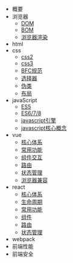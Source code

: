 * 概要
* 浏览器
  * [DOM](/_javascript/dom.md)
  * [BOM](/_javascript/bom.md)
  * [浏览器渲染](/_javascript/浏览器渲染.md)
* html
* css
  * [css2](/_css/css2.md)
  * [css3](/_css/css3.md)
  * [BFC规范](/_css/BFC规范.md)
  * [选择器](/_css/选择器.md)
  * [伪类](/_css/伪类.md)
  * [布局](/_css/布局.md)
* javaScript
  * [ES5](/_javascript/es5.md)
  * [ES6/7/8](/_javascript/es6.md)
  * [javascript引擎](/_javascript/引擎.md)
  * [javascript核心概念](/_javascript/核心概念.md)
* vue
  * [核心体系](/_vue/核心体系.md)
  * [常用功能](/_vue/常用功能.md)
  * [组件交互](/_vue/组件交互.md)
  * [路由](/_vue/路由.md)
  * [状态管理](/_vue/状态管理.md)
  * [浏览器兼容](/_vue/浏览器兼容.md)
* react
  * [核心体系](/_react/核心体系.md)
  * [生命周期](/_react/生命周期.md)
  * [常用功能](/_react/常用功能.md)
  * [组件](/_react/组件.md)
  * [路由](/_react/路由.md)
  * [状态管理](/_react/状态管理.md)
* webpack
* 前端性能
* 前端安全